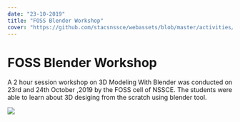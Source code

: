 ```yaml
---
date: "23-10-2019"
title: "FOSS Blender Workshop"
cover: "https://github.com/stacsnssce/webassets/blob/master/activities/blender.jpg?raw=true"
---
```

# FOSS Blender Workshop

A 2 hour session workshop on 3D Modeling With Blender was conducted on 23rd and 24th October ,2019 by the FOSS cell of NSSCE. The students were able to learn about 3D desiging from the scratch using blender tool.  


![](https://github.com/stacsnssce/webassets/blob/master/activities/blender.jpg?raw=true)